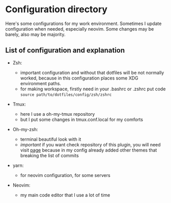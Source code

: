 # Configuration directory

Here's some configurations for my work environment. Sometimes I update configuration when needed, especially neovim. Some changes may be barely, also may be majority.

## List of configuration and explanation

* Zsh:
  - important configuration and without that dotfiles will be not normally worked, because in this configuration places some XDG environment paths.
  - for making workspace, firstly need in your .bashrc or .zshrc put code `source path/to/dotfiles/config/zsh/zshrc`

* Tmux:
  - here I use a oh-my-tmux repository
  - but I put some changes in tmux.conf.local for my comforts

* Oh-my-zsh:
  - terminal beautiful look with it
  - *important* if you want check repository of this plugin, you will need visit [page](https://github.com/ohmyzsh/ohmyzsh) because in my config already added other themes that breaking the list of commits

* yarn:
  - for neovim configuration, for some servers

* Neovim:
  - my main code editor that I use a lot of time
